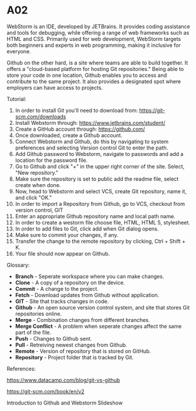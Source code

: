 # A02

WebStorm is an IDE, developed by JETBrains. It provides coding assistance and tools for debugging, while offering a range of web frameworks such as HTML and CSS. Primarily used for web development, WebStorm targets both beginners and experts in web programming, making it inclusive for everyone.

Github on the other hard, is a site where teams are able to build together. It offers a "cloud-based platform for hosting Git repositories." Being able to store your code in one location, Github enables you to access and contribute to the same project. It also provides a designated spot where employers can have access to projects.

Tutorial: 
1. In order to install Git you'll need to download from: https://git-scm.com/downloads
2. Install Webstorm through: https://www.jetbrains.com/student/
3. Create a GitHub account through: https://github.com/
4. Once downloaded, create a Github account.
5. Connect Webstorm and Github, do this by navigating to system preferences and selecting Version control Git to enter the path.
6. Add Github password to Webstorm, navigate to passwords and add a location for the password file.
7. Go to Github and click "+" in the upper right corner of the site. Select, "New repository."
8. Make sure the repository is set to public add the readme file, select create when done.
9. Now, head to Webstorm and select VCS, create Git repository, name it, and click "OK."
10. In order to import a Repository from Github, go to VCS, checkout from version control, GIT
11. Enter an appropriate Github repository name and local path name.
12. In order to create a westorm file choose file, HTML, HTML 5, stylesheet.
13. In order to add files to Git, click add when Git dialog opens.
14. Make sure to commit your changes, if any.
15. Transfer the change to the remote repository by clicking, Ctrl + Shift + K.
16. Your file should now appear on Github.

Glossary:

- **Branch** - Seperate workspace where you can make changes.
- **Clone** - A copy of a repository on the device.
- **Commit** - A change to the project.
- **Fetch** - Download updates from Github without application.
- **GIT** - Site that tracks changes in code.
- **Github** - An open source version control system, and site that stores Git repositories online.
- **Merge** - Combination changes from different branches.
- **Merge Conflict** - A problem when seperate changes affect the same part of the file.
- **Push** - Changes to Github sent.
- **Pull** - Retreiving newest changes from Github.
- **Remote** - Version of repository that is stored on GitHub.
- **Repository** - Project folder that is tracked by Git.

References: 

https://www.datacamp.com/blog/git-vs-github

https://git-scm.com/book/en/v2

Introduction to Github and Webstorm Slideshow
